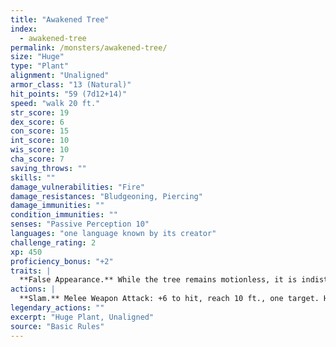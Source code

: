 ```yaml
---
title: "Awakened Tree"
index:
  - awakened-tree
permalink: /monsters/awakened-tree/
size: "Huge"
type: "Plant"
alignment: "Unaligned"
armor_class: "13 (Natural)"
hit_points: "59 (7d12+14)"
speed: "walk 20 ft."
str_score: 19
dex_score: 6
con_score: 15
int_score: 10
wis_score: 10
cha_score: 7
saving_throws: ""
skills: ""
damage_vulnerabilities: "Fire"
damage_resistances: "Bludgeoning, Piercing"
damage_immunities: ""
condition_immunities: ""
senses: "Passive Perception 10"
languages: "one language known by its creator"
challenge_rating: 2
xp: 450
proficiency_bonus: "+2"
traits: |
  **False Appearance.** While the tree remains motionless, it is indistinguishable from a normal tree.
actions: |
  **Slam.** Melee Weapon Attack: +6 to hit, reach 10 ft., one target. Hit: 14 (3d6 + 4) bludgeoning damage.  
legendary_actions: ""
excerpt: "Huge Plant, Unaligned"
source: "Basic Rules"
---
```


